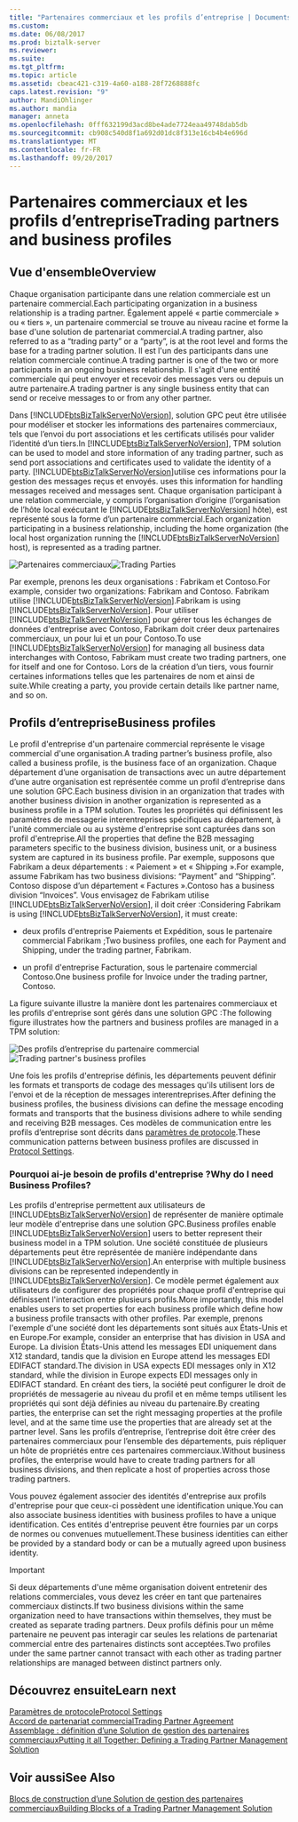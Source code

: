 ```yaml
---
title: "Partenaires commerciaux et les profils d’entreprise | Documents Microsoft"
ms.custom: 
ms.date: 06/08/2017
ms.prod: biztalk-server
ms.reviewer: 
ms.suite: 
ms.tgt_pltfrm: 
ms.topic: article
ms.assetid: cbeac421-c319-4a60-a188-28f7268888fc
caps.latest.revision: "9"
author: MandiOhlinger
ms.author: mandia
manager: anneta
ms.openlocfilehash: 0fff632199d3acd8be4ade7724eaa49748dab5db
ms.sourcegitcommit: cb908c540d8f1a692d01dc8f313e16cb4b4e696d
ms.translationtype: MT
ms.contentlocale: fr-FR
ms.lasthandoff: 09/20/2017
---
```

# <a name="trading-partners-and-business-profiles"></a><span data-ttu-id="0ed5e-102">Partenaires commerciaux et les profils d’entreprise</span><span class="sxs-lookup"><span data-stu-id="0ed5e-102">Trading partners and business profiles</span></span>

## <a name="overview"></a><span data-ttu-id="0ed5e-103">Vue d'ensemble</span><span class="sxs-lookup"><span data-stu-id="0ed5e-103">Overview</span></span>
<span data-ttu-id="0ed5e-104">Chaque organisation participante dans une relation commerciale est un partenaire commercial.</span><span class="sxs-lookup"><span data-stu-id="0ed5e-104">Each participating organization in a business relationship is a trading partner.</span></span> <span data-ttu-id="0ed5e-105">Également appelé « partie commerciale » ou « tiers », un partenaire commercial se trouve au niveau racine et forme la base d'une solution de partenariat commercial.</span><span class="sxs-lookup"><span data-stu-id="0ed5e-105">A trading partner, also referred to as a “trading party” or a “party”, is at the root level and forms the base for a trading partner solution.</span></span> <span data-ttu-id="0ed5e-106">Il est l'un des participants dans une relation commerciale continue.</span><span class="sxs-lookup"><span data-stu-id="0ed5e-106">A trading partner is one of the two or more participants in an ongoing business relationship.</span></span> <span data-ttu-id="0ed5e-107">Il s'agit d'une entité commerciale qui peut envoyer et recevoir des messages vers ou depuis un autre partenaire.</span><span class="sxs-lookup"><span data-stu-id="0ed5e-107">A trading partner is any single business entity that can send or receive messages to or from any other partner.</span></span>  
  
 <span data-ttu-id="0ed5e-108">Dans [!INCLUDE[btsBizTalkServerNoVersion](../includes/btsbiztalkservernoversion-md.md)], solution GPC peut être utilisée pour modéliser et stocker les informations des partenaires commerciaux, tels que l’envoi du port associations et les certificats utilisés pour valider l’identité d’un tiers.</span><span class="sxs-lookup"><span data-stu-id="0ed5e-108">In [!INCLUDE[btsBizTalkServerNoVersion](../includes/btsbiztalkservernoversion-md.md)], TPM solution can be used to model and store information of any trading partner, such as send port associations and certificates used to validate the identity of a party.</span></span> [!INCLUDE[btsBizTalkServerNoVersion](../includes/btsbiztalkservernoversion-md.md)]<span data-ttu-id="0ed5e-109">utilise ces informations pour la gestion des messages reçus et envoyés.</span><span class="sxs-lookup"><span data-stu-id="0ed5e-109"> uses this information for handling messages received and messages sent.</span></span> <span data-ttu-id="0ed5e-110">Chaque organisation participant à une relation commerciale, y compris l’organisation d’origine (l’organisation de l’hôte local exécutant le [!INCLUDE[btsBizTalkServerNoVersion](../includes/btsbiztalkservernoversion-md.md)] hôte), est représenté sous la forme d’un partenaire commercial.</span><span class="sxs-lookup"><span data-stu-id="0ed5e-110">Each organization participating in a business relationship, including the home organization (the local host organization running the [!INCLUDE[btsBizTalkServerNoVersion](../includes/btsbiztalkservernoversion-md.md)] host), is represented as a trading partner.</span></span>
  
 <span data-ttu-id="0ed5e-111">![Partenaires commerciaux](../core/media/tradingparties.gif "TradingParties")</span><span class="sxs-lookup"><span data-stu-id="0ed5e-111">![Trading Parties](../core/media/tradingparties.gif "TradingParties")</span></span>  
  
 <span data-ttu-id="0ed5e-112">Par exemple, prenons les deux organisations : Fabrikam et Contoso.</span><span class="sxs-lookup"><span data-stu-id="0ed5e-112">For example, consider two organizations: Fabrikam and Contoso.</span></span> <span data-ttu-id="0ed5e-113">Fabrikam utilise [!INCLUDE[btsBizTalkServerNoVersion](../includes/btsbiztalkservernoversion-md.md)].</span><span class="sxs-lookup"><span data-stu-id="0ed5e-113">Fabrikam is using [!INCLUDE[btsBizTalkServerNoVersion](../includes/btsbiztalkservernoversion-md.md)].</span></span> <span data-ttu-id="0ed5e-114">Pour utiliser [!INCLUDE[btsBizTalkServerNoVersion](../includes/btsbiztalkservernoversion-md.md)] pour gérer tous les échanges de données d'entreprise avec Contoso, Fabrikam doit créer deux partenaires commerciaux, un pour lui et un pour Contoso.</span><span class="sxs-lookup"><span data-stu-id="0ed5e-114">To use [!INCLUDE[btsBizTalkServerNoVersion](../includes/btsbiztalkservernoversion-md.md)] for managing all business data interchanges with Contoso, Fabrikam must create two trading partners, one for itself and one for Contoso.</span></span> <span data-ttu-id="0ed5e-115">Lors de la création d’un tiers, vous fournir certaines informations telles que les partenaires de nom et ainsi de suite.</span><span class="sxs-lookup"><span data-stu-id="0ed5e-115">While creating a party, you provide certain details like partner name, and so on.</span></span>  
 
## <a name="business-profiles"></a><span data-ttu-id="0ed5e-116">Profils d’entreprise</span><span class="sxs-lookup"><span data-stu-id="0ed5e-116">Business profiles</span></span>

<span data-ttu-id="0ed5e-117">Le profil d'entreprise d'un partenaire commercial représente le visage commercial d'une organisation.</span><span class="sxs-lookup"><span data-stu-id="0ed5e-117">A trading partner’s business profile, also called a business profile, is the business face of an organization.</span></span> <span data-ttu-id="0ed5e-118">Chaque département d’une organisation de transactions avec un autre département d’une autre organisation est représentée comme un profil d’entreprise dans une solution GPC.</span><span class="sxs-lookup"><span data-stu-id="0ed5e-118">Each business division in an organization that trades with another business division in another organization is represented as a business profile in a TPM solution.</span></span> <span data-ttu-id="0ed5e-119">Toutes les propriétés qui définissent les paramètres de messagerie interentreprises spécifiques au département, à l'unité commerciale ou au système d'entreprise sont capturées dans son profil d'entreprise.</span><span class="sxs-lookup"><span data-stu-id="0ed5e-119">All the properties that define the B2B messaging parameters specific to the business division, business unit, or a business system are captured in its business profile.</span></span> <span data-ttu-id="0ed5e-120">Par exemple, supposons que Fabrikam a deux départements : « Paiement » et « Shipping ».</span><span class="sxs-lookup"><span data-stu-id="0ed5e-120">For example, assume Fabrikam has two business divisions: “Payment” and “Shipping”.</span></span> <span data-ttu-id="0ed5e-121">Contoso dispose d’un département « Factures ».</span><span class="sxs-lookup"><span data-stu-id="0ed5e-121">Contoso has a business division “Invoices”.</span></span> <span data-ttu-id="0ed5e-122">Vous envisagez de Fabrikam utilise [!INCLUDE[btsBizTalkServerNoVersion](../includes/btsbiztalkservernoversion-md.md)], il doit créer :</span><span class="sxs-lookup"><span data-stu-id="0ed5e-122">Considering Fabrikam is using [!INCLUDE[btsBizTalkServerNoVersion](../includes/btsbiztalkservernoversion-md.md)], it must create:</span></span>  
  
-   <span data-ttu-id="0ed5e-123">deux profils d'entreprise Paiements et Expédition, sous le partenaire commercial Fabrikam ;</span><span class="sxs-lookup"><span data-stu-id="0ed5e-123">Two business profiles, one each for Payment and Shipping, under the trading partner, Fabrikam.</span></span>  
  
-   <span data-ttu-id="0ed5e-124">un profil d'entreprise Facturation, sous le partenaire commercial Contoso.</span><span class="sxs-lookup"><span data-stu-id="0ed5e-124">One business profile for Invoice under the trading partner, Contoso.</span></span>  
  
 <span data-ttu-id="0ed5e-125">La figure suivante illustre la manière dont les partenaires commerciaux et les profils d'entreprise sont gérés dans une solution GPC :</span><span class="sxs-lookup"><span data-stu-id="0ed5e-125">The following figure illustrates how the partners and business profiles are managed in a TPM solution:</span></span>  
  
 <span data-ttu-id="0ed5e-126">![Des profils d’entreprise du partenaire commercial](../core/media/businessprofile.gif "BusinessProfile")</span><span class="sxs-lookup"><span data-stu-id="0ed5e-126">![Trading partner's business profiles](../core/media/businessprofile.gif "BusinessProfile")</span></span>  
  
 <span data-ttu-id="0ed5e-127">Une fois les profils d'entreprise définis, les départements peuvent définir les formats et transports de codage des messages qu'ils utilisent lors de l'envoi et de la réception de messages interentreprises.</span><span class="sxs-lookup"><span data-stu-id="0ed5e-127">After defining the business profiles, the business divisions can define the message encoding formats and transports that the business divisions adhere to while sending and receiving B2B messages.</span></span> <span data-ttu-id="0ed5e-128">Ces modèles de communication entre les profils d’entreprise sont décrits dans [paramètres de protocole](../core/protocol-settings.md).</span><span class="sxs-lookup"><span data-stu-id="0ed5e-128">These communication patterns between business profiles are discussed in [Protocol Settings](../core/protocol-settings.md).</span></span>  
  
### <a name="why-do-i-need-business-profiles"></a><span data-ttu-id="0ed5e-129">Pourquoi ai-je besoin de profils d'entreprise ?</span><span class="sxs-lookup"><span data-stu-id="0ed5e-129">Why do I need Business Profiles?</span></span>  
 <span data-ttu-id="0ed5e-130">Les profils d'entreprise permettent aux utilisateurs de [!INCLUDE[btsBizTalkServerNoVersion](../includes/btsbiztalkservernoversion-md.md)] de représenter de manière optimale leur modèle d'entreprise dans une solution GPC.</span><span class="sxs-lookup"><span data-stu-id="0ed5e-130">Business profiles enable [!INCLUDE[btsBizTalkServerNoVersion](../includes/btsbiztalkservernoversion-md.md)] users to better represent their business model in a TPM solution.</span></span> <span data-ttu-id="0ed5e-131">Une société constituée de plusieurs départements peut être représentée de manière indépendante dans [!INCLUDE[btsBizTalkServerNoVersion](../includes/btsbiztalkservernoversion-md.md)].</span><span class="sxs-lookup"><span data-stu-id="0ed5e-131">An enterprise with multiple business divisions can be represented independently in [!INCLUDE[btsBizTalkServerNoVersion](../includes/btsbiztalkservernoversion-md.md)].</span></span> <span data-ttu-id="0ed5e-132">Ce modèle permet également aux utilisateurs de configurer des propriétés pour chaque profil d'entreprise qui définissent l'interaction entre plusieurs profils.</span><span class="sxs-lookup"><span data-stu-id="0ed5e-132">More importantly, this model enables users to set properties for each business profile which define how a business profile transacts with other profiles.</span></span> <span data-ttu-id="0ed5e-133">Par exemple, prenons l'exemple d'une société dont les départements sont situés aux États-Unis et en Europe.</span><span class="sxs-lookup"><span data-stu-id="0ed5e-133">For example, consider an enterprise that has division in USA and Europe.</span></span> <span data-ttu-id="0ed5e-134">La division États-Unis attend les messages EDI uniquement dans X12 standard, tandis que la division en Europe attend les messages EDI EDIFACT standard.</span><span class="sxs-lookup"><span data-stu-id="0ed5e-134">The division in USA expects EDI messages only in X12 standard, while the division in Europe expects EDI messages only in EDIFACT standard.</span></span> <span data-ttu-id="0ed5e-135">En créant des tiers, la société peut configurer le droit de propriétés de messagerie au niveau du profil et en même temps utilisent les propriétés qui sont déjà définies au niveau du partenaire.</span><span class="sxs-lookup"><span data-stu-id="0ed5e-135">By creating parties, the enterprise can set the right messaging properties at the profile level, and at the same time use the properties that are already set at the partner level.</span></span> <span data-ttu-id="0ed5e-136">Sans les profils d’entreprise, l’entreprise doit être créer des partenaires commerciaux pour l’ensemble des départements, puis répliquer un hôte de propriétés entre ces partenaires commerciaux.</span><span class="sxs-lookup"><span data-stu-id="0ed5e-136">Without business profiles, the enterprise would have to create trading partners for all business divisions, and then replicate a host of properties across those trading partners.</span></span>  
  
 <span data-ttu-id="0ed5e-137">Vous pouvez également associer des identités d'entreprise aux profils d'entreprise pour que ceux-ci possèdent une identification unique.</span><span class="sxs-lookup"><span data-stu-id="0ed5e-137">You can also associate business identities with business profiles to have a unique identification.</span></span> <span data-ttu-id="0ed5e-138">Ces entités d'entreprise peuvent être fournies par un corps de normes ou convenues mutuellement.</span><span class="sxs-lookup"><span data-stu-id="0ed5e-138">These business identities can either be provided by a standard body or can be a mutually agreed upon business identity.</span></span>  
  
> [!IMPORTANT]
>  <span data-ttu-id="0ed5e-139">Si deux départements d'une même organisation doivent entretenir des relations commerciales, vous devez les créer en tant que partenaires commerciaux distincts.</span><span class="sxs-lookup"><span data-stu-id="0ed5e-139">If two business divisions within the same organization need to have transactions within themselves, they must be created as separate trading partners.</span></span> <span data-ttu-id="0ed5e-140">Deux profils définis pour un même partenaire ne peuvent pas interagir car seules les relations de partenariat commercial entre des partenaires distincts sont acceptées.</span><span class="sxs-lookup"><span data-stu-id="0ed5e-140">Two profiles under the same partner cannot transact with each other as trading partner relationships are managed between distinct partners only.</span></span>  
  
## <a name="learn-next"></a><span data-ttu-id="0ed5e-141">Découvrez ensuite</span><span class="sxs-lookup"><span data-stu-id="0ed5e-141">Learn next</span></span>

[<span data-ttu-id="0ed5e-142">Paramètres de protocole</span><span class="sxs-lookup"><span data-stu-id="0ed5e-142">Protocol Settings</span></span>](../core/protocol-settings.md)  
[<span data-ttu-id="0ed5e-143">Accord de partenariat commercial</span><span class="sxs-lookup"><span data-stu-id="0ed5e-143">Trading Partner Agreement</span></span>](../core/trading-partner-agreement.md)  
[<span data-ttu-id="0ed5e-144">Assemblage : définition d’une Solution de gestion des partenaires commerciaux</span><span class="sxs-lookup"><span data-stu-id="0ed5e-144">Putting it all Together: Defining a Trading Partner Management Solution</span></span>](../core/putting-it-all-together-defining-a-trading-partner-management-solution.md)
 
## <a name="see-also"></a><span data-ttu-id="0ed5e-145">Voir aussi</span><span class="sxs-lookup"><span data-stu-id="0ed5e-145">See Also</span></span>  
 [<span data-ttu-id="0ed5e-146">Blocs de construction d’une Solution de gestion des partenaires commerciaux</span><span class="sxs-lookup"><span data-stu-id="0ed5e-146">Building Blocks of a Trading Partner Management Solution</span></span>](../core/building-blocks-of-a-trading-partner-management-solution.md)